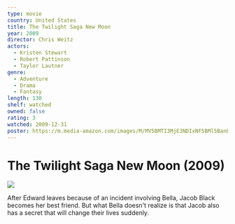 ```yaml
---
type: movie
country: United States
title: The Twilight Saga New Moon
year: 2009
director: Chris Weitz
actors:
  - Kristen Stewart
  - Robert Pattinson
  - Taylor Lautner
genre:
  - Adventure
  - Drama
  - Fantasy
length: 130
shelf: watched
owned: false
rating: 3
watched: 2009-12-31
poster: https://m.media-amazon.com/images/M/MV5BMTI3MjE3NDIxNF5BMl5BanBnXkFtZTcwODM3NTY5Mg@@._V1_SX300.jpg
---
```


# The Twilight Saga New Moon (2009)

![](https://m.media-amazon.com/images/M/MV5BMTI3MjE3NDIxNF5BMl5BanBnXkFtZTcwODM3NTY5Mg@@._V1_SX300.jpg)

After Edward leaves because of an incident involving Bella, Jacob Black becomes her best friend. But what Bella doesn't realize is that Jacob also has a secret that will change their lives suddenly.